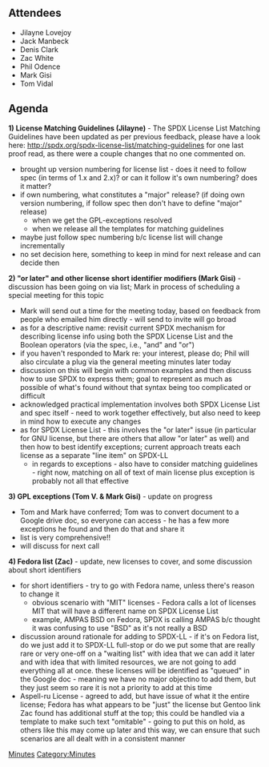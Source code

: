 ## Attendees

  - Jilayne Lovejoy
  - Jack Manbeck
  - Denis Clark
  - Zac White
  - Phil Odence
  - Mark Gisi
  - Tom Vidal

## Agenda

**1) License Matching Guidelines (Jilayne)** - The SPDX License List
Matching Guidelines have been updated as per previous feedback, please
have a look here:
<http://spdx.org/spdx-license-list/matching-guidelines> for one last
proof read, as there were a couple changes that no one commented on.

  - brought up version numbering for license list - does it need to
    follow spec (in terms of 1.x and 2.x)? or can it follow it's own
    numbering? does it matter?
  - if own numbering, what constitutes a "major" release? (if doing own
    version numbering, if follow spec then don't have to define "major"
    release)
      - when we get the GPL-exceptions resolved
      - when we release all the templates for matching guidelines
  - maybe just follow spec numbering b/c license list will change
    incrementally
  - no set decision here, something to keep in mind for next release and
    can decide then

**2) "or later" and other license short identifier modifiers (Mark
Gisi)** - discussion has been going on via list; Mark in process of
scheduling a special meeting for this topic

  - Mark will send out a time for the meeting today, based on feedback
    from people who emailed him directly - will send to invite will go
    broad
  - as for a descriptive name: revisit current SPDX mechanism for
    describing license info using both the SPDX License List and the
    Boolean operators (via the spec, i.e., "and" and "or")
  - if you haven't responded to Mark re: your interest, please do; Phil
    will also circulate a plug via the general meeting minutes later
    today
  - discussion on this will begin with common examples and then discuss
    how to use SPDX to express them; goal to represent as much as
    possible of what's found without that syntax being too complicated
    or difficult
  - acknowledged practical implementation involves both SPDX License
    List and spec itself - need to work together effectively, but also
    need to keep in mind how to execute any changes
  - as for SPDX License List - this involves the "or later" issue (in
    particular for GNU license, but there are others that allow "or
    later" as well) and then how to best identify exceptions; current
    approach treats each license as a separate "line item" on SPDX-LL
      - in regards to exceptions - also have to consider matching
        guidelines - right now, matching on all of text of main license
        plus exception is probably not all that effective

**3) GPL exceptions (Tom V. & Mark Gisi)** - update on progress

  - Tom and Mark have conferred; Tom was to convert document to a Google
    drive doc, so everyone can access - he has a few more exceptions he
    found and then do that and share it
  - list is very comprehensive\!\!
  - will discuss for next call

**4) Fedora list (Zac)** - update, new licenses to cover, and some
discussion about short identifiers

  - for short identifiers - try to go with Fedora name, unless there's
    reason to change it
      - obvious scenario with "MIT" licenses - Fedora calls a lot of
        licenses MIT that will have a different name on SPDX License
        List
      - example, AMPAS BSD on Fedora, SPDX is calling AMPAS b/c thought
        it was confusing to use "BSD" as it's not really a BSD
  - discussion around rationale for adding to SPDX-LL - if it's on
    Fedora list, do we just add it to SPDX-LL full-stop or do we put
    some that are really rare or very one-off on a "waiting list" with
    idea that we can add it later and with idea that with limited
    resources, we are not going to add everything all at once. these
    licenses will be identified as "queued" in the Google doc - meaning
    we have no major objectino to add them, but they just seem so rare
    it is not a priority to add at this time
  - Aspell-ru License - agreed to add, but have issue of what it the
    entire license; Fedora has what appears to be "just" the license but
    Gentoo link Zac found has additional stuff at the top; this could be
    handled via a template to make such text "omitable" - going to put
    this on hold, as others like this may come up later and this way, we
    can ensure that such scenarios are all dealt with in a consistent
    manner

[Minutes](Category:Legal "wikilink")
[Category:Minutes](Category:Minutes "wikilink")
